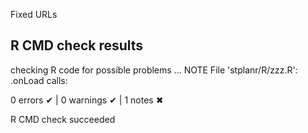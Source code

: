 Fixed URLs

## R CMD check results

checking R code for possible problems ... NOTE File 'stplanr/R/zzz.R': .onLoad calls:

0 errors ✔ \| 0 warnings ✔ \| 1 notes ✖

R CMD check succeeded
